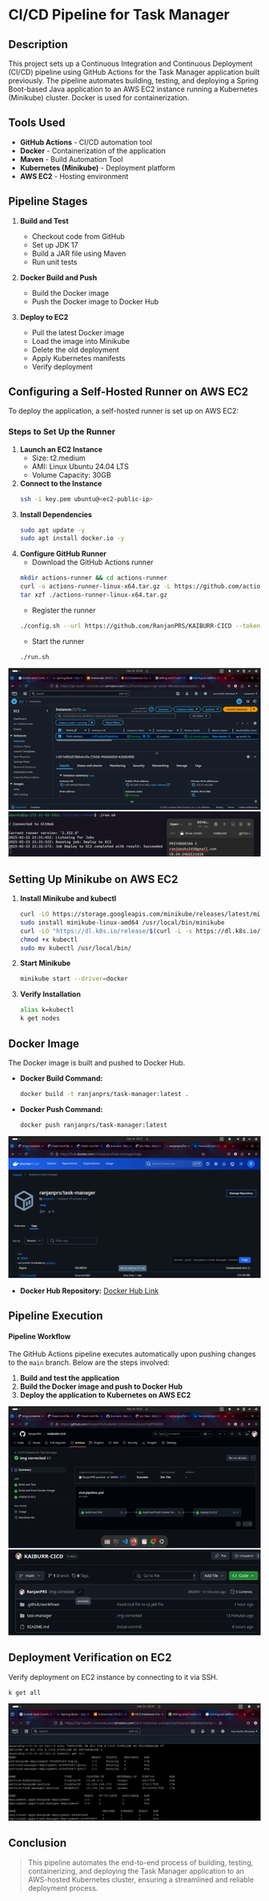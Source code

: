 # CI/CD Pipeline for Task Manager

## Description
This project sets up a Continuous Integration and Continuous Deployment (CI/CD) pipeline using GitHub Actions for the Task Manager application built previously. The pipeline automates building, testing, and deploying a Spring Boot-based Java application to an AWS EC2 instance running a Kubernetes (Minikube) cluster. Docker is used for containerization.

## Tools Used
- **GitHub Actions** - CI/CD automation tool
- **Docker** - Containerization of the application
- **Maven** - Build Automation Tool
- **Kubernetes (Minikube)** - Deployment platform
- **AWS EC2** - Hosting environment

## Pipeline Stages
1. **Build and Test**
   - Checkout code from GitHub
   - Set up JDK 17
   - Build a JAR file using Maven
   - Run unit tests

2. **Docker Build and Push**
   - Build the Docker image
   - Push the Docker image to Docker Hub

3. **Deploy to EC2**
   - Pull the latest Docker image
   - Load the image into Minikube
   - Delete the old deployment
   - Apply Kubernetes manifests
   - Verify deployment

## Configuring a Self-Hosted Runner on AWS EC2
To deploy the application, a self-hosted runner is set up on AWS EC2:

### Steps to Set Up the Runner
1. **Launch an EC2 Instance**
   - Size: t2.medium
   - AMI: Linux Ubuntu 24.04 LTS
   - Volume Capacity: 30GB
2. **Connect to the Instance**
   ```sh
   ssh -i key.pem ubuntu@<ec2-public-ip>
   ```
3. **Install Dependencies**
   ```sh
   sudo apt update -y
   sudo apt install docker.io -y
   ```
4. **Configure GitHub Runner**
   - Download the GitHub Actions runner
   ```sh
   mkdir actions-runner && cd actions-runner
   curl -o actions-runner-linux-x64.tar.gz -L https://github.com/actions/runner/releases/download/v2.303.0/actions-runner-linux-x64.tar.gz
   tar xzf ./actions-runner-linux-x64.tar.gz
   ```
   - Register the runner
   ```sh
   ./config.sh --url https://github.com/RanjanPRS/KAIBURR-CICD --token <GitHub-personal-token>
   ```
   - Start the runner
   ```sh
   ./run.sh
   ```

![runner](SCREENSHOTS/ec2-console.png)
![runner2](SCREENSHOTS/self-hosted-runner.png)


## Setting Up Minikube on AWS EC2
1. **Install Minikube and kubectl**
   ```sh
   curl -LO https://storage.googleapis.com/minikube/releases/latest/minikube-linux-amd64
   sudo install minikube-linux-amd64 /usr/local/bin/minikube
   curl -LO "https://dl.k8s.io/release/$(curl -L -s https://dl.k8s.io/release/stable.txt)/bin/linux/amd64/kubectl"
   chmod +x kubectl
   sudo mv kubectl /usr/local/bin/
   ```
2. **Start Minikube**
   ```sh
   minikube start --driver=docker
   ```
3. **Verify Installation**
   ```sh
   alias k=kubectl
   k get nodes
   ```

## Docker Image
The Docker image is built and pushed to Docker Hub.

- **Docker Build Command:**
  ```sh
  docker build -t ranjanprs/task-manager:latest .
  ```
- **Docker Push Command:**
  ```sh
  docker push ranjanprs/task-manager:latest
  ```

![docker-img](SCREENSHOTS/image-push.png)

- **Docker Hub Repository:** [Docker Hub Link](https://hub.docker.com/repository/docker/ranjanprs/task-manager/general)

## Pipeline Execution
#### Pipeline Workflow
The GitHub Actions pipeline executes automatically upon pushing changes to the `main` branch. Below are the steps involved:
1. **Build and test the application**
2. **Build the Docker image and push to Docker Hub**
3. **Deploy the application to Kubernetes on AWS EC2**

![pipeline](SCREENSHOTS/pipeline.png)
![pipeline-s](SCREENSHOTS/pipeline-success.png)

## Deployment Verification on EC2
Verify deployment on EC2 instance by connecting to it via SSH.
```sh
k get all
```
![status](SCREENSHOTS/deployment-verification.png)


## Conclusion
> This pipeline automates the end-to-end process of building, testing, containerizing, and deploying the Task Manager application to an AWS-hosted Kubernetes cluster, ensuring a streamlined and reliable deployment process.


